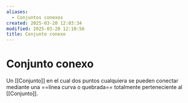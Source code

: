 ```yaml
---
aliases:
  - Conjuntos conexos
created: 2025-03-20 12:03:34
modified: 2025-03-20 12:10:56
title: Conjunto conexo
---
```


# Conjunto conexo

Un [[Conjunto]] en el cual dos puntos cualquiera se pueden conectar mediante una ==línea curva o quebrada== totalmente perteneciente al [[Conjunto]].
